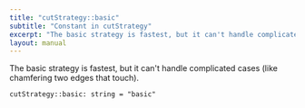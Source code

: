 ```yaml
---
title: "cutStrategy::basic"
subtitle: "Constant in cutStrategy"
excerpt: "The basic strategy is fastest, but it can't handle complicated cases (like chamfering two edges that touch)."
layout: manual
---
```


The basic strategy is fastest, but it can't handle complicated cases (like chamfering two edges that touch).

```kcl
cutStrategy::basic: string = "basic"
```





